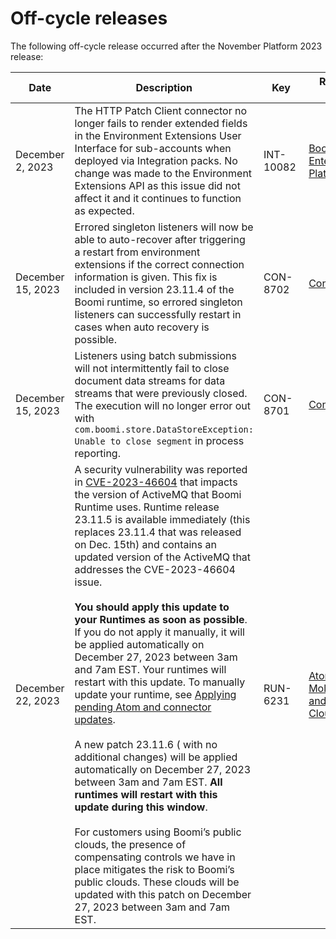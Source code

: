 # Off-cycle releases 

<head>
  <meta name="guidename" content="Release Notes"/>
  <meta name="context" content="GUID-6d81465c-d6bf-43f6-8471-090282e999d8"/>
</head>


The following off-cycle release occurred after the November Platform 2023 release:

|Date|Description|Key|Release Note|Release version|
|----|-----------|---|----|----|
|December 2, 2023|The HTTP Patch Client connector no longer fails to render extended fields in the Environment Extensions User Interface for sub-accounts when deployed via Integration packs. No change was made to the Environment Extensions API  as this issue did not affect it and it continues to function as expected.| INT-10082 |[Boomi Enterprise Platform](/docs/Atomsphere/Release%20Notes/Nov2023/Nov2023_Platform.md)|23.11.11|
|December 15, 2023|Errored singleton listeners will now be able to auto-recover after triggering a restart from environment extensions if the correct connection information is given. This fix is included in version 23.11.4 of the Boomi runtime, so errored singleton listeners can successfully restart in cases when auto recovery is possible.| CON-8702 |[Connectivity](https://help.boomi.com/docs/Atomsphere/Release%20Notes/Nov2023/Nov2023_Connectivity)|23.11.4|
|December 15, 2023|Listeners using batch submissions will not intermittently fail to close document data streams for data streams that were previously closed. The execution will no longer error out with `com.boomi.store.DataStoreException: Unable to close segment` in process reporting.| CON-8701 |[Connectivity](https://help.boomi.com/docs/Atomsphere/Release%20Notes/Nov2023/Nov2023_Connectivity)|23.11.4|
|December 22, 2023|A security vulnerability was reported in [CVE-2023-46604](https://www.cve.org/CVERecord?id=CVE-2023-46604) that impacts the version of ActiveMQ that Boomi Runtime uses. Runtime release 23.11.5 is available immediately (this replaces 23.11.4 that was released on Dec. 15th) and contains an updated version of the ActiveMQ that addresses the CVE-2023-46604 issue.<br/><br/> **You should apply this update to your Runtimes as soon as possible**. If you do not apply it manually, it will be applied automatically on December 27, 2023 between 3am and 7am EST.  Your runtimes will restart with this update. To manually update your runtime, see [Applying pending Atom and connector updates](https://help.boomi.com/docs/Atomsphere/Integration/Integration%20management/t-atm-Applying_pending_Atom_and_connector_updates_420c313b-ae24-42e8-8a4c-b6b957d7ce67).<br/><br/>A new patch 23.11.6 ( with no additional changes)  will be applied automatically on December 27, 2023 between 3am and 7am EST.  **All runtimes will restart with this update during this window**.<br/><br/>For customers using Boomi’s public clouds, the presence of compensating controls we have in place mitigates the risk to Boomi’s public clouds. These clouds will be updated with this patch on December 27, 2023 between 3am and 7am EST.|RUN-6231|[Atoms Molecules and Atoms Clouds](/docs/Atomsphere/Release%20Notes/Nov2023/Nov2023_Atoms_Molecules_Clouds.md)|23.11.5|


<!--The following off-cycle release occurred subsequent to the October 2023 release:

|Date|Description|Key|Release note|
|----|-----------|---|------------|
|  |  |  | | -->